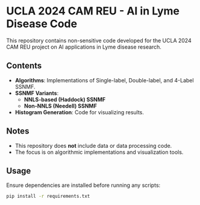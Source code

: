 # UCLA 2024 CAM REU - AI in Lyme Disease Code  

This repository contains non-sensitive code developed for the UCLA 2024 CAM REU project on AI applications in Lyme disease research.  

## Contents  
- **Algorithms**: Implementations of Single-label, Double-label, and 4-Label SSNMF.  
- **SSNMF Variants**:  
  - **NNLS-based (Haddock) SSNMF**  
  - **Non-NNLS (Needell) SSNMF**  
- **Histogram Generation**: Code for visualizing results.  

## Notes  
- This repository does **not** include data or data processing code.  
- The focus is on algorithmic implementations and visualization tools.  

## Usage  
Ensure dependencies are installed before running any scripts:  
```sh
pip install -r requirements.txt
